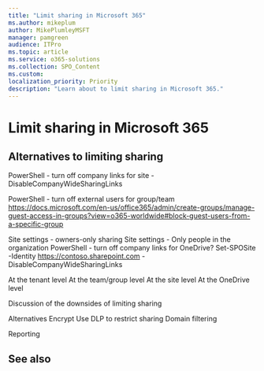 ```yaml
---
title: "Limit sharing in Microsoft 365"
ms.author: mikeplum
author: MikePlumleyMSFT
manager: pamgreen
audience: ITPro
ms.topic: article
ms.service: o365-solutions
ms.collection: SPO_Content
ms.custom: 
localization_priority: Priority
description: "Learn about to limit sharing in Microsoft 365."
---
```


# Limit sharing in Microsoft 365





## 
## 
## 
## 
## 
## Alternatives to limiting sharing


PowerShell - turn off company links for site
-DisableCompanyWideSharingLinks

PowerShell - turn off external users for group/team
https://docs.microsoft.com/en-us/office365/admin/create-groups/manage-guest-access-in-groups?view=o365-worldwide#block-guest-users-from-a-specific-group




Site settings - owners-only sharing
Site settings - Only people in the organization
PowerShell - turn off company links for OneDrive?
Set-SPOSite -Identity https://contoso.sharepoint.com -DisableCompanyWideSharingLinks

At the tenant level
At the team/group level
At the site level
At the OneDrive level

Discussion of the downsides of limiting sharing

Alternatives
Encrypt
Use DLP to restrict sharing
Domain filtering

Reporting


## See also

